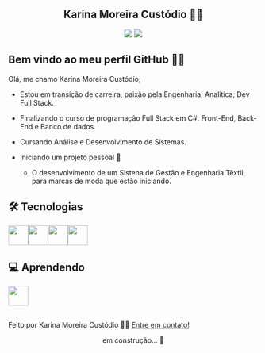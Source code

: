<h2 align="center">Karina Moreira Custódio 👋🏽</h2> 
<div align="center">
<a href="https://www.linkedin.com/in/karina-moreira-custodio" target="_blank"><img loading="lazy" src="https://img.shields.io/badge/-LinkedIn-%230077B5?style=for-the-badge&logo=linkedin&logoColor=white" target="_blank"></a> 
<a href = "mailto:karinamoreiracustodio@gmail.com"><img loading="lazy" src="https://img.shields.io/badge/Gmail-D14836?style=for-the-badge&logo=gmail&logoColor=white" target="_blank"></a>
</div>

## Bem vindo ao meu perfil GitHub ✌🏽

Olá, me chamo Karina Moreira Custódio,

- Estou em transição de carreira, paixão pela Engenharia, Analítica, Dev Full Stack.

- Finalizando o curso de programação Full Stack em C#. Front-End, Back-End e Banco de dados.
- Cursando Análise e Desenvolvimento de Sistemas.

- Iniciando um projeto pessoal 🚀
   - O desenvolvimento de um Sistena de Gestão e Engenharia Têxtil, para marcas de moda que estão iniciando.

  
<h2>🛠 Tecnologias</h2>

<div>
<img src="https://cdn.jsdelivr.net/gh/devicons/devicon@latest/icons/csharp/csharp-plain.svg" width="40" height="40" /><img src="https://cdn.jsdelivr.net/gh/devicons/devicon@latest/icons/html5/html5-plain-wordmark.svg" width="40" height="40" /><img src="https://cdn.jsdelivr.net/gh/devicons/devicon@latest/icons/css3/css3-plain-wordmark.svg" width="40" height="40" /><img src="https://cdn.jsdelivr.net/gh/devicons/devicon@latest/icons/javascript/javascript-plain.svg" width="40" height="40" />
</div>

<h2>💻 Aprendendo</h2>

<div>
<img src="https://cdn.jsdelivr.net/gh/devicons/devicon@latest/icons/react/react-original-wordmark.svg" width="40" height="40" />
</div>

##
Feito por Karina Moreira Custódio 👋🏽 [Entre em contato!](https://www.linkedin.com/in/karina-moreira-custodio)

<p align="center">em construção... 🚧</p>
